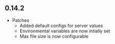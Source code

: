 ## 0.14.2

* Patches
    * Added default configs for server values
    * Environmental variables are now intially set
    * Max file size is now configurable